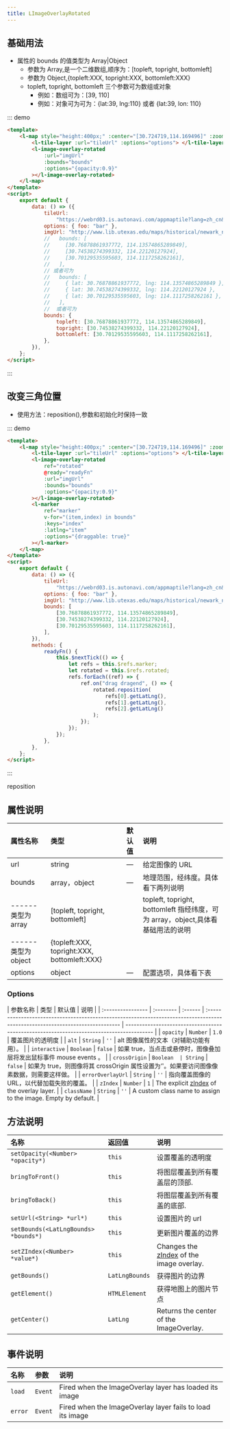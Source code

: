 ```yaml
---
title: LImageOverlayRotated
---
```


## 基础用法

-   属性的 bounds 的值类型为 Array|Object
    -   参数为 Array,是一个二维数组,顺序为：[topleft, topright, bottomleft]
    -   参数为 Object,{topleft:XXX, topright:XXX, bottomleft:XXX}
    -   topleft, topright, bottomleft 三个参数可为数组或对象
        -   例如：数组可为：[39, 110]
        -   例如：对象可为可为：{lat:39, lng:110} 或者 {lat:39, lon: 110}

::: demo

```html
<template>
	<l-map style="height:400px;" :center="[30.724719,114.169496]" :zoom="12">
		<l-tile-layer :url="tileUrl" :options="options"> </l-tile-layer>
		<l-image-overlay-rotated
			:url="imgUrl"
			:bounds="bounds"
			:options="{opacity:0.9}"
		></l-image-overlay-rotated>
	</l-map>
</template>
<script>
	export default {
		data: () => ({
			tileUrl:
				"https://webrd03.is.autonavi.com/appmaptile?lang=zh_cn&size=1&scale=1&style=8&x={x}&y={y}&z={z}",
			options: { foo: "bar" },
			imgUrl: "http://www.lib.utexas.edu/maps/historical/newark_nj_1922.jpg",
			//   bounds: [
			//     [30.76878861937772, 114.13574865289849],
			//     [30.74538274399332, 114.22120127924],
			//     [30.70129535595603, 114.1117258262161],
			//   ],
			// 或者可为
			//   bounds: [
			//     { lat: 30.76878861937772, lng: 114.13574865289849 },
			//     { lat: 30.74538274399332, lng: 114.22120127924 },
			//     { lat: 30.70129535595603, lng: 114.1117258262161 },
			//   ],
			//  或者可为
			bounds: {
				topleft: [30.76878861937772, 114.13574865289849],
				topright: [30.74538274399332, 114.22120127924],
				bottomleft: [30.70129535595603, 114.1117258262161],
			},
		}),
	};
</script>
```

:::

## 改变三角位置

-   使用方法：reposition(),参数和初始化时保持一致

::: demo

```html
<template>
	<l-map style="height:400px;" :center="[30.724719,114.169496]" :zoom="12">
		<l-tile-layer :url="tileUrl" :options="options"> </l-tile-layer>
		<l-image-overlay-rotated
			ref="rotated"
			@ready="readyFn"
			:url="imgUrl"
			:bounds="bounds"
			:options="{opacity:0.9}"
		></l-image-overlay-rotated>
		<l-marker
			ref="marker"
			v-for="(item,index) in bounds"
			:keys="index"
			:latlng="item"
			:options="{draggable: true}"
		></l-marker>
	</l-map>
</template>
<script>
	export default {
		data: () => ({
			tileUrl:
				"https://webrd03.is.autonavi.com/appmaptile?lang=zh_cn&size=1&scale=1&style=8&x={x}&y={y}&z={z}",
			options: { foo: "bar" },
			imgUrl: "http://www.lib.utexas.edu/maps/historical/newark_nj_1922.jpg",
			bounds: [
				[30.76878861937772, 114.13574865289849],
				[30.74538274399332, 114.22120127924],
				[30.70129535595603, 114.1117258262161],
			],
		}),
		methods: {
			readyFn() {
				this.$nextTick(() => {
					let refs = this.$refs.marker;
					let rotated = this.$refs.rotated;
					refs.forEach((ref) => {
						ref.on("drag dragend", () => {
							rotated.reposition(
								refs[0].getLatLng(),
								refs[1].getLatLng(),
								refs[2].getLatLng()
							);
						});
					});
				});
			},
		},
	};
</script>
```

:::

reposition

## 属性说明

| 属性名称            | 类型                                        | 默认值 | 说明                                                                            |
| :------------------ | :------------------------------------------ | :----- | :------------------------------------------------------------------------------ |
| url                 | string                                      | —      | 给定图像的 URL                                                                  |
| bounds              | array，object                               | —      | 地理范围，经纬度。具体看下两列说明                                              |
| ------类型为 array  | [topleft, topright, bottomleft]             |        | topleft, topright, bottomleft 指经纬度，可为 array，object,具体看基础用法的说明 |
| ------类型为 object | {topleft:XXX, topright:XXX, bottomleft:XXX} |        |                                                                                 |
| options             | object                                      | —      | 配置选项，具体看下表                                                            |

### Options

| 参数名称          | 类型      | 默认值  | 说明                                                                                                                          |
| :---------------- | :-------- | :------ | :---------------------------------------------------------------------------------------------------------------------------- | ---------------------------------------------------------------------------------------- |
| `opacity`         | `Number`  | `1.0`   | 覆盖图片的透明度                                                                                                              |
| `alt`             | `String`  | `''`    | alt 图像属性的文本（对辅助功能有用）。                                                                                        |
| `interactive`     | `Boolean` | `false` | 如果 true，当点击或悬停时，图像叠加层将发出鼠标事件 mouse events 。                                                           |
| `crossOrigin`     | `Boolean  | String` | `false`                                                                                                                       | 如果为 true，则图像将其 crossOrigin 属性设置为‘'。如果要访问图像像素数据，则需要这样做。 |
| `errorOverlayUrl` | `String`  | `''`    | 指向覆盖图像的 URL，以代替加载失败的覆盖。                                                                                    |
| `zIndex`          | `Number`  | `1`     | The explicit [zIndex](https://developer.mozilla.org/docs/Web/CSS/CSS_Positioning/Understanding_z_index) of the overlay layer. |
| `className`       | `String`  | `''`    | A custom class name to assign to the image. Empty by default.                                                                 |

## 方法说明

| 名称                                 | 返回值         | 说明                                                             |
| :----------------------------------- | :------------- | :--------------------------------------------------------------- |
| `setOpacity(<Number> *opacity*)`     | `this`         | 设置覆盖的透明度                                                 |
| `bringToFront()`                     | `this`         | 将图层覆盖到所有覆盖层的顶部.                                    |
| `bringToBack()`                      | `this`         | 将图层覆盖到所有覆盖的底部.                                      |
| `setUrl(<String> *url*)`             | `this`         | 设置图片的 url                                                   |
| `setBounds(<LatLngBounds> *bounds*)` | `this`         | 更新图片覆盖的边界                                               |
| `setZIndex(<Number> *value*)`        | `this`         | Changes the [zIndex](#imageoverlay-zindex) of the image overlay. |
| `getBounds()`                        | `LatLngBounds` | 获得图片的边界                                                   |
| `getElement()`                       | `HTMLElement`  | 获得地图上的图片节点                                             |
| `getCenter()`                        | `LatLng`       | Returns the center of the ImageOverlay.                          |

## 事件说明

| 名称    | 参数    | 说明                                                      |
| :------ | :------ | :-------------------------------------------------------- |
| `load`  | `Event` | Fired when the ImageOverlay layer has loaded its image    |
| `error` | `Event` | Fired when the ImageOverlay layer fails to load its image |

